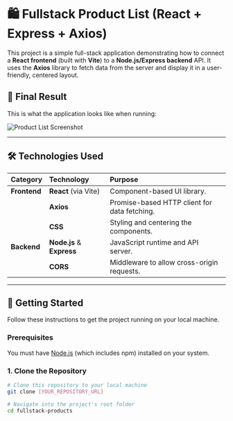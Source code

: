 # 🛍️ Fullstack Product List (React + Express + Axios)

This project is a simple full-stack application demonstrating how to connect a **React frontend** (built with **Vite**) to a **Node.js/Express backend** API. It uses the **Axios** library to fetch data from the server and display it in a user-friendly, centered layout.

## 🌟 Final Result

This is what the application looks like when running:

![Product List Screenshot](https://github.com/ravishankar1810/Connecting-React-Frontend-to-Express-API-Using-Axios/blob/547d7a475b9c9f0e77c9d988914e967a4ec708d7/Screenshot%202025-10-29%20031516.png)

---

## 🛠 Technologies Used

| Category | Technology | Purpose |
| :--- | :--- | :--- |
| **Frontend** | **React** (via Vite) | Component-based UI library. |
| | **Axios** | Promise-based HTTP client for data fetching. |
| | **CSS** | Styling and centering the components. |
| **Backend** | **Node.js** & **Express** | JavaScript runtime and API server. |
| | **CORS** | Middleware to allow cross-origin requests. |

---

## 🚀 Getting Started

Follow these instructions to get the project running on your local machine.

### Prerequisites

You must have [Node.js](https://nodejs.org/) (which includes npm) installed on your system.

### 1. Clone the Repository

```bash
# Clone this repository to your local machine
git clone [YOUR_REPOSITORY_URL]

# Navigate into the project's root folder
cd fullstack-products
